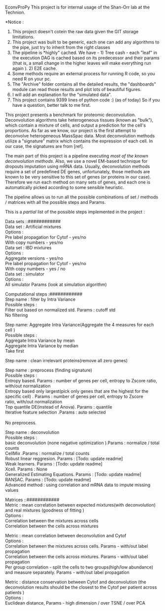 EconvProPy
This project is for internal usage of the Shan-Orr lab at the Technion.

*Notice :<br/>
1) This project doesn't cotein the raw data given the GIT storage limitations.<br/>
2) This project was built to be generic, each one can add any algorithms to the pipe, just try to inherit from the right classes<br/>
3) The pipeline is *highly" cached. We have - 1) Tree cash - each "leaf" in the execution DAG is cached based on its predecessor and their params (that is, a small change in the higher leaves will make everything run again ). 2) E2E cache. <br/>
4) Some methods require an external process for running R code, so you need R on your pc.<br/>
5) The "Archive" folder contains all the detailed results, the "dashboards" module can read those results and plot lots of beautiful figures.<br/>
6) I will add an explanation for the "simulated data".<br/>
7) This project contains 9399 lines of python code :) (as of today)  So if you have a question, better talk to me first. <br/>




This project presents a benchmark for proteomic deconvolution. Deconvolution algorithms take heterogeneous tissues (known as "bulk"), which contain a mixture of cells, and output a prediction for the cell's proportions. As far as we know, our project is the first attempt to deconvolve heterogeneous MassSpac data. Most deconvolution methods utilize a "signature" matrix which contains the expression of each cell. In our case, the signatures are from [ref].

The main part of this project is a pipeline executing *most of the known deconvolution methods*. Also, we use a novel EM-based technique for dropouts imputation using mRNA data. Usually, deconvolution methods require a set of predefined DE genes, unfortunately, those methods are known to be very sensitive to this set of genes (or proteins in our case). Therefore we run each method on many sets of genes, and each one is automatically picked according to some sensible heuristic. 

The pipeline allows us to run all the possible combinations of set / methods / matrices with all the possible steps and Params.

This is a *partial* list of the possible steps implemented in the project :

Data sets  ::############<br/>
Data set : Artificial  mixtures<br/>
	Options : <br/>
	Pre label propagation for Cytof - yes/no <br/>
	With copy numbers - yes/no <br/>
Data set : IBD mixtures <br/>
	Options :  <br/>
	Aggregate versions  - yes/no <br/>
	Pre label propagation for Cytof - yes/no  <br/>
	With copy numbers - yes / no <br/>
Data set : simulator  <br/>
	Options :  <br/>
	All simulator Params (look at simulation algorithm) <br/>

Computational steps :############  <br/>
Step name : filter by Intra Variance <br/>
	Possible steps :  <br/>
	Filter out based on normalized std. Params : cutoff std <br/>
	No filtering <br/>

Step name: Aggregate Intra Variance(Aggregate  the 4 measures for each cell ) <br/>
	Possible steps :  <br/>
	Aggregate Intra Variance by mean  <br/>
	Aggregate Intra Variance by median <br/>
	Take first <br/>

Step name : clean irrelevant proteins(remove all zero genes) <br/>

Step name : preprocess (finding signature) <br/>
	Possible steps :  <br/>
	Entropy based. Params : number of genes per cell, entropy to Zscore ratio, with/out normalization <br/> 
	Entropy based only largest(pick only genes that are the highest for the specific cell) . Params : number of genes per cell, entropy to Zscore  <br/>ratio, with/out normalization  <br/>
	Top quantile DE(instead of Anova). Params : quantile <br/>
	Iterative feature selection .Params :  auto selected    <br/>      
	No preprocess. <br/>

Step name : deconvolution  <br/>
	Possible steps :  <br/>
	basic deconvolution (none negative optimization ).Params : normalize / total counts <br/>
	CellMix .Params : normalize / total counts <br/>
  Robust linear reggresion. Params : [Todo: update readme] <br/>
  Weak learners. Params : [Todo: update readme] <br/>
  Xcell. Params : None <br/>
  Generalized Estimating Equations. Params : [Todo: update readme] <br/>
  RANSAC. Params : [Todo: update readme] <br/>
	Advanced  method : using correlation and mRNA data to impute missing values  <br/>

Matrices ::############  <br/>
Metric : mean correlation  between expected mixtures(with deconvolution) and real mixtures (goodness of fitting )  <br/>
	Options :  <br/>
	Correlation between the mixtures across cells <br/>
	Correlation between the cells across mixtures <br/>

Metric : mean correlation between deconvolution and Cytof  <br/>
	Options :  <br/>
	Correlation between the mixtures across cells. Params - with/out label propagation   <br/>
	Correlation between the cells across mixtures. Params - with/out label propagation   <br/>
	Per group correlation  - split the cells to two groups(high/low abundance) and measure separately. Params - with/out label propagation <br/>
	
Metric : distance conservation between Cytof and deconvolution (the deconvolution results should be the closest to the Cytof per patient across patients  ) <br/>
	Options : <br/>
	Euclidean distance, Params - high dimension / over TSNE / over PCA <br/>
	 


















